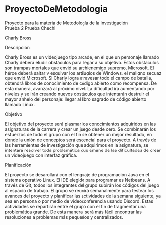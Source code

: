 # ProyectoDeMetodologia
Proyecto para la materia de Metodología de la investigación  
Prueba 2
Prueba Chechi



Charly Bross

Descripción

Charly Bross es un videojuego tipo arcade, en el que un personaje llamado Charly deberá eludir obstáculos para llegar a su objetivo. Estos obstaculos son trampas mortales que envió su archienemigo supremo, Microsoft. El héroe deberá saltar y esquivar los artilugios de Windows, el maligno secuaz que envió Microsoft. Si Charly logra atravesar todo el campo de batalla, obtendrá libros de conocimiento de código abierto como recompensa. De esta manera, avanzarà al pròximo nivel. La dificultad irá aumentando por niveles y se irán creando nuevos obstáculos que intentarán destruir el mayor anhelo del personaje: llegar al libro sagrado de código abierto llamado Linux. 

Objetivo

El objetivo del proyecto será plasmar los conocimientos adquiridos en las asignaturas de la carrera y crear un juego desde cero. Se combinarán los esfuerzos de todo el grupo con el fin de obtener un mejor resultado, en donde la unión de conceptos será escencial para el proyecto. A través de las herramientas de investigación que adquirimos en la asignatura, se intentará resolver toda problemática que emane de las dificultades de crear un videojuego con interfaz gráfica.


Planificación

El proyecto se desarollará con el lenguaje de programación Java en el sistema operativo Linux. El IDE elegido para programar es Netbeans. A través de Git, todos los integrantes del grupo subirán los códigos del juego al espacio de trabajo. El grupo se reunirá semanalmente para testear los avances del proyecto y planificar las actividades de la semana siguiente, ya sea en persona o por medio de videoconferencia usando Discord. Estas actividades se repartirán entre el grupo con el fin de fragmentar una problemática grande. De esta manera, será más fácil encontrar las resoluciones a problemas más pequeños y centralizados.
